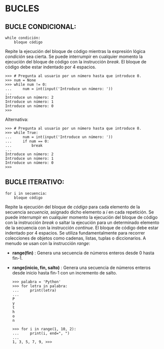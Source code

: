 # BUCLES

## BUCLE CONDICIONAL:

    while condición:
        bloque código

Repite la ejecución del bloque de código mientras la expresión lógica *condición* sea cierta. Se puede interrumpir en cualquier momento la ejecución del bloque de código con la instrucción *break*. El bloque de código debe estar indentado por 4 espacios.

    >>> # Pregunta al usuario por un número hasta que introduce 0.
    >>> num = None
    >>> while num != 0:
    ...     num = int(input('Introduce un número: '))
    ... 
    Introduce un número: 2
    Introduce un número: 1
    Introduce un número: 0
    >>> 

Alternativa:

    >>> # Pregunta al usuario por un número hasta que introduce 0.
    >>> while True:
    ...     num = int(input('Introduce un número: '))
    ...     if num == 0:
    ...         break
    ...
    Introduce un número: 2
    Introduce un número: 1
    Introduce un número: 0
    >>>

## BUCLE ITERATIVO:

    for i in secuencia:
        bloque código

Repite la ejecución del bloque de *código* para cada elemento de la secuencia *secuencia*, asignado dicho elemento a *i* en cada repetición. Se puede interrumpir en cualquier momento la ejecución del bloque de código con la instrucción *break* o saltar la ejecución para un determinado elemento de la secuencia con la instrucción *continue*. El bloque de código debe estar indentado por 4 espacios. Se utiliza fundamentalmente para recorrer colecciones de objetos como cadenas, listas, tuplas o diccionarios. A menudo se usan con la instrucción *range*:

* **range(fin)** : Genera una secuencia de números enteros desde 0 hasta fin-1.
* **range(inicio, fin, salto)** : Genera una secuencia de números enteros desde inicio hasta fin-1 con un incremento de salto.

      >>> palabra = 'Python'
      >>> for letra in palabra:
      ...     print(letra)
      ... 
      P
      y
      t
      h
      o
      n

      >>> for i in range(1, 10, 2):
      ...     print(i, end=", ")
      ...
      1, 3, 5, 7, 9, >>>

